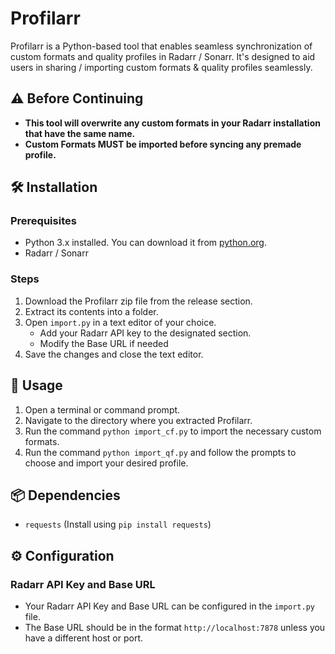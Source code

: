# Profilarr

Profilarr is a Python-based tool that enables seamless synchronization of custom formats and quality profiles in Radarr / Sonarr. It's designed to aid users in sharing / importing custom formats & quality profiles seamlessly. 

## ⚠️ Before Continuing

- **This tool will overwrite any custom formats in your Radarr installation that have the same name.**
- **Custom Formats MUST be imported before syncing any premade profile.**

## 🛠️ Installation

### Prerequisites

- Python 3.x installed. You can download it from [python.org](https://www.python.org/downloads/).
- Radarr / Sonarr

### Steps

1. Download the Profilarr zip file from the release section.
2. Extract its contents into a folder.
3. Open `import.py` in a text editor of your choice.
   - Add your Radarr API key to the designated section.
   - Modify the Base URL if needed
4. Save the changes and close the text editor.

## 🚀 Usage

1. Open a terminal or command prompt.
2. Navigate to the directory where you extracted Profilarr.
3. Run the command `python import_cf.py` to import the necessary custom formats.
4. Run the command `python import_qf.py` and follow the prompts to choose and import your desired profile.

## 📦 Dependencies

- `requests` (Install using `pip install requests`)

## ⚙️ Configuration

### Radarr API Key and Base URL

- Your Radarr API Key and Base URL can be configured in the `import.py` file.
- The Base URL should be in the format `http://localhost:7878` unless you have a different host or port.
